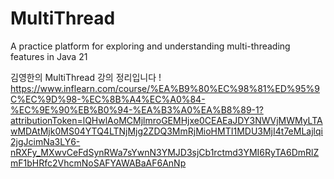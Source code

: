 # MultiThread
A practice platform for exploring and understanding multi-threading features in Java 21

김영한의 MultiThread 강의 정리입니다 !
https://www.inflearn.com/course/%EA%B9%80%EC%98%81%ED%95%9C%EC%9D%98-%EC%8B%A4%EC%A0%84-%EC%9E%90%EB%B0%94-%EA%B3%A0%EA%B8%89-1?attributionToken=lQHwlAoMCMjlmroGEMHjxe0CEAEaJDY3NWVjMWMyLTAwMDAtMjk0MS04YTQ4LTNjMjg2ZDQ3MmRjMioHMTI1MDU3MjI4t7eMLajlqi2jgJcimNa3LY6-nRXFy_MXwvCeFdSynRWa7sYwnN3YMJD3sjCb1rctmd3YMI6RyTA6DmRlZmF1bHRfc2VhcmNoSAFYAWABaAF6AnNp